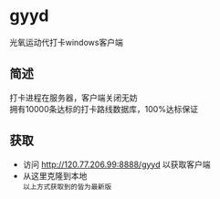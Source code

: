 # gyyd
光氧运动代打卡windows客户端

## 简述
打卡进程在服务器，客户端关闭无妨<br>
拥有10000条达标的打卡路线数据库，100%达标保证

## 获取
* 访问 http://120.77.206.99:8888/gyyd 以获取客户端<br>
* 从这里克隆到本地<br>
`以上方式获取到的皆为最新版`
